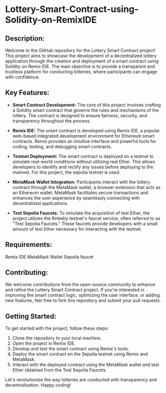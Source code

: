 # Lottery-Smart-Contract-using-Solidity-on-RemixIDE

## Description:
Welcome to the GitHub repository for the Lottery Smart Contract project! This project aims to showcase the development of a decentralized lottery application through the creation and deployment of a smart contract using Solidity on Remix IDE. The main objective is to provide a transparent and trustless platform for conducting lotteries, where participants can engage with confidence.

## Key Features:
- **Smart Contract Development:** The core of this project involves crafting a Solidity smart contract that governs the rules and mechanisms of the lottery. The contract is designed to ensure fairness, security, and transparency throughout the process.

- **Remix IDE:** The smart contract is developed using Remix IDE, a popular web-based integrated development environment for Ethereum smart contracts. Remix provides an intuitive interface and powerful tools for coding, testing, and debugging smart contracts.

- **Testnet Deployment:** The smart contract is deployed on a testnet to simulate real-world conditions without utilizing real Ether. This allows developers to identify and rectify any issues before deploying to the mainnet. For this project, the sepolia testnet is used.

- **MetaMask Wallet Integration:** Participants interact with the lottery contract through the MetaMask wallet, a browser extension that acts as an Ethereum wallet. MetaMask facilitates secure transactions and enhances the user experience by seamlessly connecting with decentralized applications.

- **Test Sepolia Faucets:** To simulate the acquisition of test Ether, the project utilizes the Rinkeby testnet's faucet service, often referred to as "Test Sepolia Faucets." These faucets provide developers with a small amount of test Ether necessary for interacting with the testnet.

## Requirements:
Remix IDE
MetaMask Wallet
Sepolia faucet

## Contributing:
We welcome contributions from the open-source community to enhance and refine the Lottery Smart Contract project. If you're interested in improving the smart contract logic, optimizing the user interface, or adding new features, feel free to fork this repository and submit your pull requests.

## Getting Started:
To get started with the project, follow these steps:
1. Clone the repository to your local machine.
2. Open the project in Remix IDE.
3. Develop and test the smart contract using Remix's tools.
4. Deploy the smart contract on the Sepolia testnet using Remix and MetaMask.
5. Interact with the deployed contract using the MetaMask wallet and test Ether obtained from the Test Sepolia Faucets.



Let's revolutionize the way lotteries are conducted with transparency and decentralization. Happy coding!


